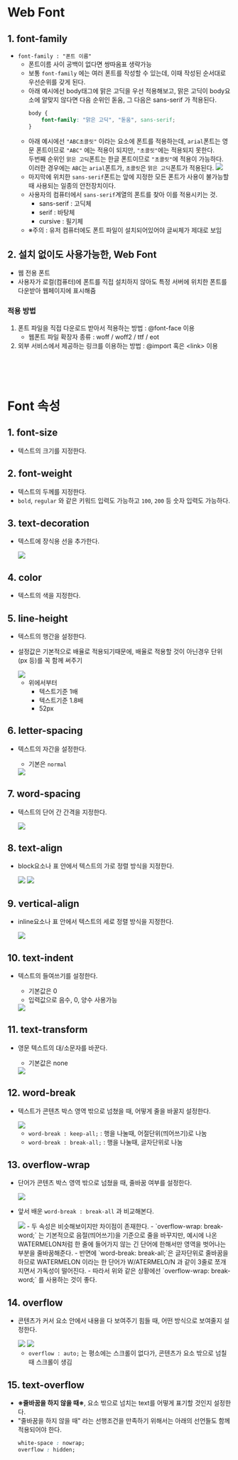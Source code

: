 # Web Font
## 1. font-family
- `font-family : "폰트 이름"`
    - 폰트이름 사이 공백이 없다면 쌍따옴표 생략가능
    - 보통 `font-family` 에는 여러 폰트를 작성할 수 있는데, 이때 작성된 순서대로 우선순위를 갖게 된다. 
    - 아래 예시에선 body태그에 맑은 고딕을 우선 적용해보고, 맑은 고딕이 body요소에 알맞지 않다면 다음 순위인 돋움, 그 다음은 sans-serif 가 적용된다.
        ```css
        body {
            font-family: "맑은 고딕", "돋움", sans-serif;
        }
        ```
    - 아래 예시에선 `"ABC초콜릿"` 이라는 요소에 폰트를 적용하는데, `arial`폰트는 영문 폰트이므로 `"ABC"` 에는 적용이 되지만, `"초콜릿"`에는 적용되지 못한다.    
    두번째 순위인 `맑은 고딕`폰트는 한글 폰트이므로 `"초콜릿"`에 적용이 가능하다.    
    이러한 경우에는 `ABC`는 `arial`폰트가, `초콜릿`은 `맑은 고딕`폰트가 적용된다.
        <img src="../img/Font/1.png">
    - 마지막에 위치한 `sans-serif`폰트는 앞에 지정한 모든 폰트가 사용이 불가능할때 사용되는 일종의 안전장치이다.
    - 사용자의 컴퓨터에서 `sans-serif`계열의 폰트를 찾아 이를 적용시키는 것. 
        - sans-serif : 고딕체
        - serif : 바탕체
        - cursive : 필기체
    - ※주의 : 유저 컴퓨터에도 폰트 파일이 설치되어있어야 글씨체가 제대로 보임

## 2. 설치 없이도 사용가능한, Web Font
- 웹 전용 폰트
- 사용자가 로컬(컴퓨터)에 폰트를 직접 설치하지 않아도 특정 서버에 위치한 폰트를 다운받아 웹페이지에 표시해줌
### 적용 방법
1. 폰트 파일을 직접 다운로드 받아서 적용하는 방법 : @font-face 이용
    - 웹폰트 파일 확장자 종류 : woff / woff2 / ttf / eot
2. 외부 서비스에서 제공하는 링크를 이용하는 방법 : @import 혹은 \<link> 이용

<br>
<br>
<br>

# Font 속성
## 1. font-size
- 텍스트의 크기를 지정한다.

## 2. font-weight
- 텍스트의 두께를 지정한다.
- `bold`, `regular` 와 같은 키워드 입력도 가능하고 `100`, `200` 등 숫자 입력도 가능하다.

## 3. text-decoration
- 텍스트에 장식용 선을 추가한다.

    <img src="../img/Font/2.png">

## 4. color
- 텍스트의 색을 지정한다.

## 5. line-height
- 텍스트의 행간을 설정한다.
- 설정값은 기본적으로 배율로 적용되기때문에, 배율로 적용할 것이 아닌경우 단위(px 등)를 꼭 함께 써주기

    <img src="../img/Font/3.png">

    - 위에서부터
        - 텍스트기준 1배
        - 텍스트기준 1.8배
        - 52px

## 6. letter-spacing
- 텍스트의 자간을 설정한다.
    - 기본은 `normal`

    <img src="../img/Font/4.png">

## 7. word-spacing
- 텍스트의 단어 간 간격을 지정한다.

    <img src="../img/Font/5.png">

## 8. text-align
- block요소나 표 안에서 텍스트의 가로 정렬 방식을 지정한다.

    <img src="../img/Font/6.png">

    <img src="../img/Font/7.png">

## 9. vertical-align
- inline요소나 표 안에서 텍스트의 세로 정렬 방식을 지정한다.

    <img src="../img/Font/8.png">

## 10. text-indent
- 텍스트의 들여쓰기를 설정한다.
    - 기본값은 0
    - 입력값으로 음수, 0, 양수 사용가능

    <img src="../img/Font/9.png">

## 11. text-transform
- 영문 텍스트의 대/소문자를 바꾼다.
    - 기본값은 none

    <img src="../img/Font/10.png">

## 12. word-break
- 텍스트가 콘텐츠 박스 영역 밖으로 넘쳤을 때, 어떻게 줄을 바꿀지 설정한다.

    <img src="../img/Font/11.png">

    - `word-break : keep-all;` : 행을 나눌때, 어절단위(띄어쓰기)로 나눔
    - `word-break : break-all;` : 행을 나눌때, 글자단위로 나눔

## 13. overflow-wrap
- 단어가 콘텐츠 박스 영역 밖으로 넘쳤을 때, 줄바꿈 여부를 설정한다.

    <img src="../img/Font/12.png">

- 앞서 배운 `word-break : break-all` 과 비교해본다.

    <img src="../img/Font/13.png">
    - 두 속성은 비슷해보이지만 차이점이 존재한다.
    - `overflow-wrap: break-word;` 는 기본적으로 음절(띄어쓰기)을 기준으로 줄을 바꾸지만, 예시에 나온 WATERMELON처럼 한 줄에 들어가지 않는 긴 단어에 한해서만 영역을 벗어나는 부분을 줄바꿈해준다.
    - 반면에 `word-break: break-all;`은 글자단위로 줄바꿈을 하므로 WATERMELON 이라는 한 단어가 W/ATERMELO/N 과 같이 3줄로 쪼개지면서 가독성이 떨어진다.
    - 따라서 위와 같은 상황에선 `overflow-wrap: break-word;` 를 사용하는 것이 좋다.

## 14. overflow
- 콘텐츠가 커서 요소 안에서 내용을 다 보여주기 힘들 때, 어떤 방식으로 보여줄지 설정한다.

    <img src="../img/Font/14.png">

    <img src="../img/Font/15.png">
    
    - `overflow : auto;` 는 평소에는 스크롤이 없다가, 콘텐츠가 요소 밖으로 넘칠때 스크롤이 생김

## 15. text-overflow
- **※줄바꿈을 하지 않을 때※**, 요소 밖으로 넘치는 text를 어떻게 표기할 것인지 설정한다.
- "줄바꿈을 하지 않을 때" 라는 선행조건을 만족하기 위해서는 아래의 선언들도 함께 적용되어야 한다.
    ```css
    white-space : nowrap;
    overflow : hidden;
    ```
